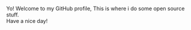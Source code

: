 Yo! Welcome to my GitHub profile, This is where i do some open source stuff.
<br>
Have a nice day!

<!---
StickmanOnGitHub/StickmanOnGitHub is a ✨ special ✨ repository because its `README.md` (this file) appears on your GitHub profile.
You can click the Preview link to take a look at your changes.
--->
